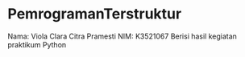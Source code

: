 # PemrogramanTerstruktur
Nama: Viola Clara Citra Pramesti
NIM: K3521067
Berisi hasil kegiatan praktikum Python
